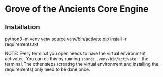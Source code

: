 # Grove of the Ancients Core Engine


## Installation

python3 -m venv venv
source venv/bin/activate
pip install -r requirements.txt

NOTE: Every terminal you open needs to have the virtual environment activated. 
      You can do this by running `source .venv/bin/activate` in the terminal.
      The other steps (creating the virtual environment and installing the requirements) only need to be done once.